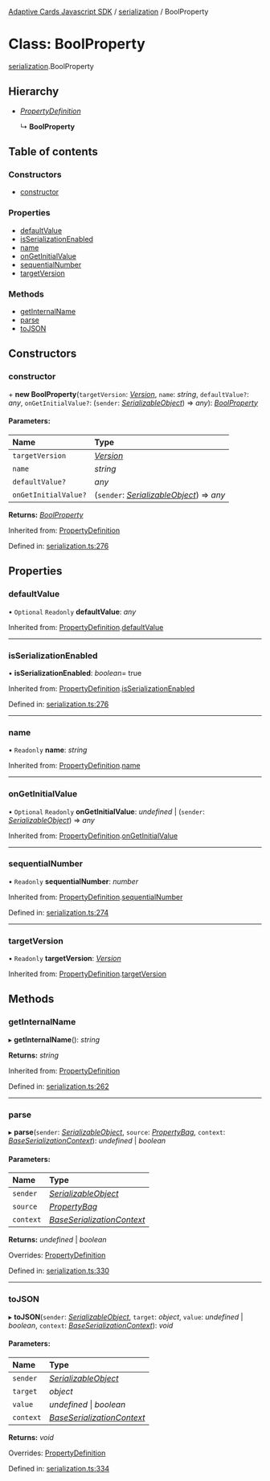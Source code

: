 [Adaptive Cards Javascript SDK](../README.md) / [serialization](../modules/serialization.md) / BoolProperty

# Class: BoolProperty

[serialization](../modules/serialization.md).BoolProperty

## Hierarchy

- [_PropertyDefinition_](serialization.propertydefinition.md)

  ↳ **BoolProperty**

## Table of contents

### Constructors

- [constructor](serialization.boolproperty.md#constructor)

### Properties

- [defaultValue](serialization.boolproperty.md#defaultvalue)
- [isSerializationEnabled](serialization.boolproperty.md#isserializationenabled)
- [name](serialization.boolproperty.md#name)
- [onGetInitialValue](serialization.boolproperty.md#ongetinitialvalue)
- [sequentialNumber](serialization.boolproperty.md#sequentialnumber)
- [targetVersion](serialization.boolproperty.md#targetversion)

### Methods

- [getInternalName](serialization.boolproperty.md#getinternalname)
- [parse](serialization.boolproperty.md#parse)
- [toJSON](serialization.boolproperty.md#tojson)

## Constructors

### constructor

\+ **new BoolProperty**(`targetVersion`: [_Version_](serialization.version.md), `name`: _string_, `defaultValue?`: _any_, `onGetInitialValue?`: (`sender`: [_SerializableObject_](serialization.serializableobject.md)) => _any_): [_BoolProperty_](serialization.boolproperty.md)

#### Parameters:

| Name                 | Type                                                                             |
| :------------------- | :------------------------------------------------------------------------------- |
| `targetVersion`      | [_Version_](serialization.version.md)                                            |
| `name`               | _string_                                                                         |
| `defaultValue?`      | _any_                                                                            |
| `onGetInitialValue?` | (`sender`: [_SerializableObject_](serialization.serializableobject.md)) => _any_ |

**Returns:** [_BoolProperty_](serialization.boolproperty.md)

Inherited from: [PropertyDefinition](serialization.propertydefinition.md)

Defined in: [serialization.ts:276](https://github.com/microsoft/AdaptiveCards/blob/0938a1f10/source/nodejs/adaptivecards/src/serialization.ts#L276)

## Properties

### defaultValue

• `Optional` `Readonly` **defaultValue**: _any_

Inherited from: [PropertyDefinition](serialization.propertydefinition.md).[defaultValue](serialization.propertydefinition.md#defaultvalue)

---

### isSerializationEnabled

• **isSerializationEnabled**: _boolean_= true

Inherited from: [PropertyDefinition](serialization.propertydefinition.md).[isSerializationEnabled](serialization.propertydefinition.md#isserializationenabled)

Defined in: [serialization.ts:276](https://github.com/microsoft/AdaptiveCards/blob/0938a1f10/source/nodejs/adaptivecards/src/serialization.ts#L276)

---

### name

• `Readonly` **name**: _string_

Inherited from: [PropertyDefinition](serialization.propertydefinition.md).[name](serialization.propertydefinition.md#name)

---

### onGetInitialValue

• `Optional` `Readonly` **onGetInitialValue**: _undefined_ \| (`sender`: [_SerializableObject_](serialization.serializableobject.md)) => _any_

Inherited from: [PropertyDefinition](serialization.propertydefinition.md).[onGetInitialValue](serialization.propertydefinition.md#ongetinitialvalue)

---

### sequentialNumber

• `Readonly` **sequentialNumber**: _number_

Inherited from: [PropertyDefinition](serialization.propertydefinition.md).[sequentialNumber](serialization.propertydefinition.md#sequentialnumber)

Defined in: [serialization.ts:274](https://github.com/microsoft/AdaptiveCards/blob/0938a1f10/source/nodejs/adaptivecards/src/serialization.ts#L274)

---

### targetVersion

• `Readonly` **targetVersion**: [_Version_](serialization.version.md)

Inherited from: [PropertyDefinition](serialization.propertydefinition.md).[targetVersion](serialization.propertydefinition.md#targetversion)

## Methods

### getInternalName

▸ **getInternalName**(): _string_

**Returns:** _string_

Inherited from: [PropertyDefinition](serialization.propertydefinition.md)

Defined in: [serialization.ts:262](https://github.com/microsoft/AdaptiveCards/blob/0938a1f10/source/nodejs/adaptivecards/src/serialization.ts#L262)

---

### parse

▸ **parse**(`sender`: [_SerializableObject_](serialization.serializableobject.md), `source`: [_PropertyBag_](../modules/serialization.md#propertybag), `context`: [_BaseSerializationContext_](serialization.baseserializationcontext.md)): _undefined_ \| _boolean_

#### Parameters:

| Name      | Type                                                                    |
| :-------- | :---------------------------------------------------------------------- |
| `sender`  | [_SerializableObject_](serialization.serializableobject.md)             |
| `source`  | [_PropertyBag_](../modules/serialization.md#propertybag)                |
| `context` | [_BaseSerializationContext_](serialization.baseserializationcontext.md) |

**Returns:** _undefined_ \| _boolean_

Overrides: [PropertyDefinition](serialization.propertydefinition.md)

Defined in: [serialization.ts:330](https://github.com/microsoft/AdaptiveCards/blob/0938a1f10/source/nodejs/adaptivecards/src/serialization.ts#L330)

---

### toJSON

▸ **toJSON**(`sender`: [_SerializableObject_](serialization.serializableobject.md), `target`: _object_, `value`: _undefined_ \| _boolean_, `context`: [_BaseSerializationContext_](serialization.baseserializationcontext.md)): _void_

#### Parameters:

| Name      | Type                                                                    |
| :-------- | :---------------------------------------------------------------------- |
| `sender`  | [_SerializableObject_](serialization.serializableobject.md)             |
| `target`  | _object_                                                                |
| `value`   | _undefined_ \| _boolean_                                                |
| `context` | [_BaseSerializationContext_](serialization.baseserializationcontext.md) |

**Returns:** _void_

Overrides: [PropertyDefinition](serialization.propertydefinition.md)

Defined in: [serialization.ts:334](https://github.com/microsoft/AdaptiveCards/blob/0938a1f10/source/nodejs/adaptivecards/src/serialization.ts#L334)
